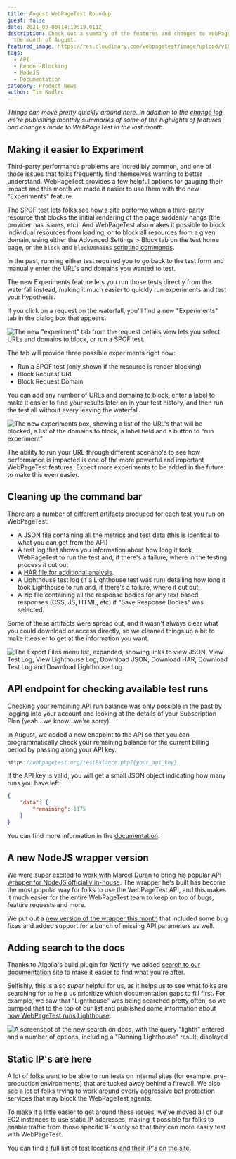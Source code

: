```yaml
---
title: August WebPageTest Roundup
guest: false
date: 2021-09-08T14:19:19.011Z
description: Check out a summary of the features and changes to WebPageTest in
  the month of August.
featured_image: https://res.cloudinary.com/webpagetest/image/upload/v1631111634/august-roundup_plhjt4.png
tags:
  - API
  - Render-Blocking
  - NodeJS
  - Documentation
category: Product News
author: Tim Kadlec
---
```

*Things can move pretty quickly around here. In addition to the [change log](https://docs.webpagetest.org/change-log/), we're publishing monthly summaries of some of the highlights of features and changes made to WebPageTest in the last month.*

## Making it easier to Experiment

Third-party performance problems are incredibly common, and one of those issues that folks frequently find themselves wanting to better understand. WebPageTest provides a few helpful options for gauging their impact and this month we made it easier to use them with the new "Experiments" feature.

The SPOF test lets folks see how a site performs when a third-party resource that blocks the initial rendering of the page suddenly hangs (the provider has issues, etc). And WebPageTest also makes it possible to block individual resources from loading, or to block all resources from a given domain, using either the Advanced Settings > Block tab on the test home page, or the `block` and `blockDomains` [scripting commands](https://docs.webpagetest.org/scripting/#request-manipulation).

In the past, running either test required you to go back to the test form and manually enter the URL's and domains you wanted to test.

The new Experiments feature lets you run those tests directly from the waterfall instead, making it much easier to quickly run experiments and test your hypothesis.

If you click on a request on the waterfall, you'll find a new "Experiments" tab in the dialog box that appears.

![The new "experiment" tab from the request details view lets you select URLs and domains to block, or run a SPOF test.](https://res.cloudinary.com/webpagetest/image/upload/v1631110959/experiment-tab_w40cev.png)

The tab will provide three possible experiments right now:

* Run a SPOF test (only shown if the resource is render blocking)
* Block Request URL
* Block Request Domain

You can add any number of URLs  and domains to block, enter a label to make it easier to find your results later on in your test history, and then run the test all without every leaving the waterfall.

![The new experiments box, showing a list of the URL's that will be blocked, a list of the domains to block, a label field and a button to "run experiment"](https://res.cloudinary.com/webpagetest/image/upload/v1631110959/experiments-box_vtj55r.png)

The ability to run your URL through different scenario's to see how performance is impacted is one of the more powerful and important WebPageTest features. Expect more experiments to be added in the future to make this even easier.

## Cleaning up the command bar

There are a number of different artifacts produced for each test you run on WebPageTest: 

* A JSON file containing all the metrics and test data (this is identical to what you can get from the API)
* A test log that shows you information about how long it took WebPageTest to run the test and, if there's a failure, where in the testing process it cut out
* A [HAR file for additional analysis](https://en.wikipedia.org/wiki/HAR_(file_format)).
* A Lighthouse test log (if a Lighthouse test was run) detailing how long it took Lighthouse to run and, if there's a failure, where it cut out.
* A zip file containing all the response bodies for any text based responses (CSS, JS, HTML, etc) if "Save Response Bodies" was selected.

Some of these artifacts were spread out, and it wasn't always clear what you could download or access directly, so we cleaned things up a bit to make it easier to get at the information you want.

![The Export Files menu list, expanded, showing links to view JSON, View Test Log, View Lighthouse Log, Download JSON, Download HAR, Download Test Log and Download Lighthouse Log](https://res.cloudinary.com/webpagetest/image/upload/v1631110959/command-bar_ja9ng0.png)

## API endpoint for checking available test runs

Checking your remaining API run balance was only possible in the past by logging into your account and looking at the details of your Subscription Plan (yeah...we know...we're sorry).

In August, we added a new endpoint to the API so that you can programmatically check your remaining balance for the current billing period by passing along your API key.

```jsx
https://webpagetest.org/testBalance.php?{your_api_key}
```

If the API key is valid, you will get a small JSON object indicating how many runs you have left:

```json
{
    "data": {
        "remaining": 1175
    }
}
```

You can find more information in the [documentation](https://docs.webpagetest.org/api/reference/#checking-remaining-test-balance).

## A new NodeJS wrapper version

We were super excited to [work with Marcel Duran to bring his popular API wrapper for NodeJS officially in-house](https://blog.webpagetest.org/posts/announcing-official-support-the-webpagetest-api-wrapper-for-nodejs/). The wrapper he's built has become the most popular way for folks to use the WebPageTest API, and this makes it much easier for the entire WebPageTest team to keep on top of bugs, feature requests and more.

We put out a [new version of the wrapper this month](https://github.com/WebPageTest/webpagetest-api/releases/tag/v0.5.0) that included some bug fixes and added support for a bunch of missing API parameters as well.

## Adding search to the docs

Thanks to Algolia's build plugin for Netlify, we added [search to our documentation](https://docs.webpagetest.org/) site to make it easier to find what you're after.

Selfishly, this is also *super* helpful for us, as it helps us to see what folks are searching for to help us prioritize which documentation gaps to fill first. For example, we saw that "Lighthouse" was being searched pretty often, so we bumped that to the top of our list and published some information about [how WebPageTest runs Lighthouse](https://docs.webpagetest.org/running-lighthouse/).

![A screenshot of the new search on docs, with the query "lighth" entered and a number of options, including a "Running Lighthouse" result, displayed](https://res.cloudinary.com/webpagetest/image/upload/v1631111228/docs-search_e8qj1e.png)


## Static IP's are here

A lot of folks want to be able to run tests on internal sites (for example, pre-production environments) that are tucked away behind a firewall. We also see a lot of folks trying to work around overly aggressive bot protection services that may block the WebPageTest agents.

To make it a little easier to get around these issues, we've moved all of our EC2 instances to use static IP addresses, making it possible for folks to enable traffic from those specific IP's only so that they can more easily test with WebPageTest.

You can find a full list of test locations [and their IP's on the site](https://www.webpagetest.org/addresses.php).